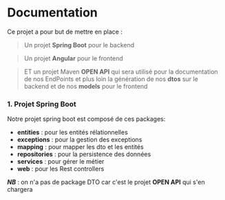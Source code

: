 # Documentation
Ce projet a pour but de mettre en place : 
> Un projet **Spring Boot** pour le backend

> Un projet **Angular** pour le frontend 

> ET un projet Maven **OPEN API** qui sera utilisé pour la documentation de nos EndPoints et plus loin la génération de nos **dtos** sur le backend et de nos **models** pour le frontend

### 1. Projet Spring Boot
Notre projet spring boot est composé de ces packages:
* **entities** : pour les entités rélationnelles
* **exceptions** : pour la gestion des exceptions
* **mapping** : pour mapper les dto et les entités
* **repositories** : pour la persistence des données
* **services** : pour gérer le métier
* **web** : pour les Rest controllers
  
***NB*** : on n'a pas de package DTO car c'est le projet **OPEN API** qui s'en chargera

